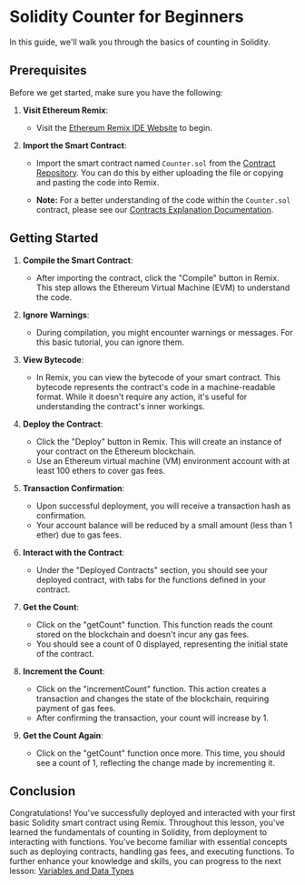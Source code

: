 # Solidity Counter for Beginners

In this guide, we'll walk you through the basics of counting in Solidity.

## Prerequisites

Before we get started, make sure you have the following:

1. **Visit Ethereum Remix**:
   - Visit the [Ethereum Remix IDE Website](https://remix.ethereum.org/) to begin.

2. **Import the Smart Contract**:
   - Import the smart contract named `Counter.sol` from the [Contract Repository](../contracts). You can do this by either uploading the file or copying and pasting the code into Remix.

   - **Note:** For a better understanding of the code within the `Counter.sol` contract, please see our [Contracts Explanation Documentation](../Contracts-Explanation/COUNTER_CONTRACT_EXPLANATION.md).

## Getting Started

1. **Compile the Smart Contract**:
   - After importing the contract, click the "Compile" button in Remix. This step allows the Ethereum Virtual Machine (EVM) to understand the code.

2. **Ignore Warnings**:
   - During compilation, you might encounter warnings or messages. For this basic tutorial, you can ignore them.

3. **View Bytecode**:
   - In Remix, you can view the bytecode of your smart contract. This bytecode represents the contract's code in a machine-readable format. While it doesn't require any action, it's useful for understanding the contract's inner workings.

4. **Deploy the Contract**:
   - Click the "Deploy" button in Remix. This will create an instance of your contract on the Ethereum blockchain.
   - Use an Ethereum virtual machine (VM) environment account with at least 100 ethers to cover gas fees.

5. **Transaction Confirmation**:
   - Upon successful deployment, you will receive a transaction hash as confirmation.
   - Your account balance will be reduced by a small amount (less than 1 ether) due to gas fees.

6. **Interact with the Contract**:
   - Under the "Deployed Contracts" section, you should see your deployed contract, with tabs for the functions defined in your contract.

7. **Get the Count**:
   - Click on the "getCount" function. This function reads the count stored on the blockchain and doesn't incur any gas fees.
   - You should see a count of 0 displayed, representing the initial state of the contract.

8. **Increment the Count**:
    - Click on the "incrementCount" function. This action creates a transaction and changes the state of the blockchain, requiring payment of gas fees.
    - After confirming the transaction, your count will increase by 1.

9. **Get the Count Again**:
    - Click on the "getCount" function once more. This time, you should see a count of 1, reflecting the change made by incrementing it.

## Conclusion

Congratulations! You've successfully deployed and interacted with your first basic Solidity smart contract using Remix. Throughout this lesson, you've learned the fundamentals of counting in Solidity, from deployment to interacting with functions. You've become familiar with essential concepts such as deploying contracts, handling gas fees, and executing functions. To further enhance your knowledge and skills, you can progress to the next lesson: [Variables and Data Types](VariablesAndDataTypes.md)

